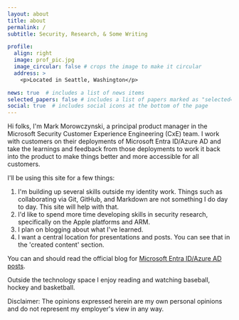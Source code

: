 ```yaml
---
layout: about
title: about
permalink: /
subtitle: Security, Research, & Some Writing

profile:
  align: right
  image: prof_pic.jpg
  image_circular: false # crops the image to make it circular
  address: >
    <p>Located in Seattle, Washington</p>

news: true  # includes a list of news items
selected_papers: false # includes a list of papers marked as "selected={true}"
social: true  # includes social icons at the bottom of the page
---
```


Hi folks, I'm Mark Morowczynski, a principal product manager in the Microsoft Security Customer Experience Engineering (CxE) team. I work with customers on their deployments of Microsoft Entra ID/Azure AD and take the learnings and feedback from those deployments to work it back into the product to make things better and more accessible for all customers.

I'll be using this site for a few things:

1. I'm building up several skills outside my identity work. Things such as collaborating via Git, GitHub, and Markdown are not something I do day to day. This site will help with that.
2. I'd like to spend more time developing skills in security research, specifically on the Apple platforms and ARM.
3. I plan on blogging about what I've learned.
4. I want a central location for presentations and posts. You can see that in the 'created content' section.

You can and should read the official blog for [Microsoft Entra ID/Azure AD posts](https://techcommunity.microsoft.com/t5/microsoft-entra-azure-ad-blog/bg-p/Identity).

Outside the technology space I enjoy reading and watching baseball, hockey and basketball.

Disclaimer: The opinions expressed herein are my own personal opinions and do not represent my employer's view in any way.
